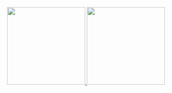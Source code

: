 <div align="center">
  <a href="https://github.com/gabrieloak">
  <img height="180em" src="https://github-readme-stats.vercel.app/api?username=gabrieloak&show_icons=true&theme=github_dark&include_all_commits=true&count_private=true"/>
  <img height="180em" src="https://github-readme-stats.vercel.app/api/top-langs/?username=gabrieloak&layout=compact&langs_count=8&theme=github_dark"/>
</div>

<!--
**GabrielOak/gabrieloak** is a ✨ _special_ ✨ repository because its `README.md` (this file) appears on your GitHub profile.

Here are some ideas to get you started:

- 🔭 I’m currently working on ...
- 🌱 I’m currently learning ...
- 👯 I’m looking to collaborate on ...
- 🤔 I’m looking for help with ...
- 💬 Ask me about ...
- 📫 How to reach me: ...
- 😄 Pronouns: ...
- ⚡ Fun fact: ...
-->
